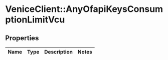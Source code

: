# VeniceClient::AnyOfapiKeysConsumptionLimitVcu

## Properties
Name | Type | Description | Notes
------------ | ------------- | ------------- | -------------

